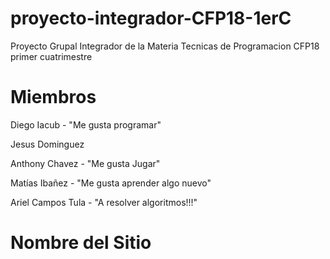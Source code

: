 # proyecto-integrador-CFP18-1erC
Proyecto Grupal Integrador de la Materia Tecnicas de Programacion CFP18 primer cuatrimestre

# Miembros
Diego Iacub - "Me gusta programar" 

Jesus Dominguez

Anthony Chavez - "Me gusta Jugar"

Matías Ibañez - "Me gusta aprender algo nuevo"

Ariel Campos Tula - "A resolver algoritmos!!!"
# Nombre del Sitio
